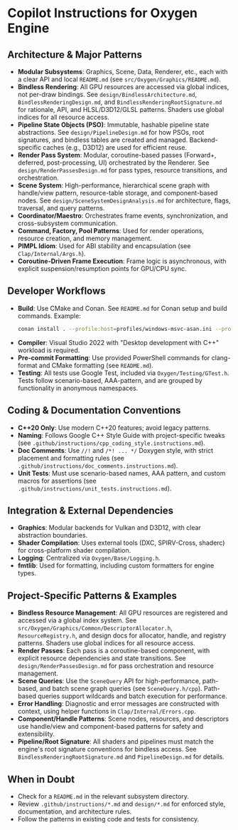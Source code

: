 # Copilot Instructions for Oxygen Engine

## Architecture & Major Patterns
- **Modular Subsystems**: Graphics, Scene, Data, Renderer, etc., each with a clear API and local `README.md` (see `src/Oxygen/Graphics/README.md`).
- **Bindless Rendering**: All GPU resources are accessed via global indices, not per-draw bindings. See `design/BindlessArchitecture.md`, `BindlessRenderingDesign.md`, and `BindlessRenderingRootSignature.md` for rationale, API, and HLSL/D3D12/GLSL patterns. Shaders use global indices for all resource access.
- **Pipeline State Objects (PSO)**: Immutable, hashable pipeline state abstractions. See `design/PipelineDesign.md` for how PSOs, root signatures, and bindless tables are created and managed. Backend-specific caches (e.g., D3D12) are used for efficient reuse.
- **Render Pass System**: Modular, coroutine-based passes (Forward+, deferred, post-processing, UI) orchestrated by the Renderer. See `design/RenderPassesDesign.md` for pass types, resource transitions, and orchestration.
- **Scene System**: High-performance, hierarchical scene graph with handle/view pattern, resource-table storage, and component-based nodes. See `design/SceneSystemDesignAnalysis.md` for architecture, flags, traversal, and query patterns.
- **Coordinator/Maestro**: Orchestrates frame events, synchronization, and cross-subsystem communication.
- **Command, Factory, Pool Patterns**: Used for render operations, resource creation, and memory management.
- **PIMPL Idiom**: Used for ABI stability and encapsulation (see `Clap/Internal/Args.h`).
- **Coroutine-Driven Frame Execution**: Frame logic is asynchronous, with explicit suspension/resumption points for GPU/CPU sync.

## Developer Workflows
- **Build**: Use CMake and Conan. See `README.md` for Conan setup and build commands. Example:
  ```sh
  conan install . --profile:host=profiles/windows-msvc-asan.ini --profile:build=profiles/windows-msvc-asan.ini --output-folder=out/build --build=missing --deployer=full_deploy -s build_type=Debug
  ```
- **Compiler**: Visual Studio 2022 with "Desktop development with C++" workload is required.
- **Pre-commit Formatting**: Use provided PowerShell commands for clang-format and CMake formatting (see `README.md`).
- **Testing**: All tests use Google Test, included via `Oxygen/Testing/GTest.h`. Tests follow scenario-based, AAA-pattern, and are grouped by functionality in anonymous namespaces.

## Coding & Documentation Conventions
- **C++20 Only**: Use modern C++20 features; avoid legacy patterns.
- **Naming**: Follows Google C++ Style Guide with project-specific tweaks (see `.github/instructions/cpp_coding_style.instructions.md`).
- **Doc Comments**: Use `//!` and `/*! ... */` Doxygen style, with strict placement and formatting rules (see `.github/instructions/doc_comments.instructions.md`).
- **Unit Tests**: Must use scenario-based names, AAA pattern, and custom macros for assertions (see `.github/instructions/unit_tests.instructions.md`).

## Integration & External Dependencies
- **Graphics**: Modular backends for Vulkan and D3D12, with clear abstraction boundaries.
- **Shader Compilation**: Uses external tools (DXC, SPIRV-Cross, shaderc) for cross-platform shader compilation.
- **Logging**: Centralized via `Oxygen/Base/Logging.h`.
- **fmtlib**: Used for formatting, including custom formatters for engine types.

## Project-Specific Patterns & Examples
- **Bindless Resource Management**: All GPU resources are registered and accessed via a global index system. See `src/Oxygen/Graphics/Common/DescriptorAllocator.h`, `ResourceRegistry.h`, and design docs for allocator, handle, and registry patterns. Shaders use global indices for all resource access.
- **Render Passes**: Each pass is a coroutine-based component, with explicit resource dependencies and state transitions. See `design/RenderPassesDesign.md` for pass orchestration and resource management.
- **Scene Queries**: Use the `SceneQuery` API for high-performance, path-based, and batch scene graph queries (see `SceneQuery.h/cpp`). Path-based queries support wildcards and batch execution for performance.
- **Error Handling**: Diagnostic and error messages are constructed with context, using helper functions in `Clap/Internal/Errors.cpp`.
- **Component/Handle Patterns**: Scene nodes, resources, and descriptors use handle/view and component-based patterns for safety and extensibility.
- **Pipeline/Root Signature**: All shaders and pipelines must match the engine's root signature conventions for bindless access. See `BindlessRenderingRootSignature.md` and `PipelineDesign.md` for details.

## When in Doubt
- Check for a `README.md` in the relevant subsystem directory.
- Review `.github/instructions/*.md` and `design/*.md` for enforced style, documentation, and architecture rules.
- Follow the patterns in existing code and tests for consistency.
